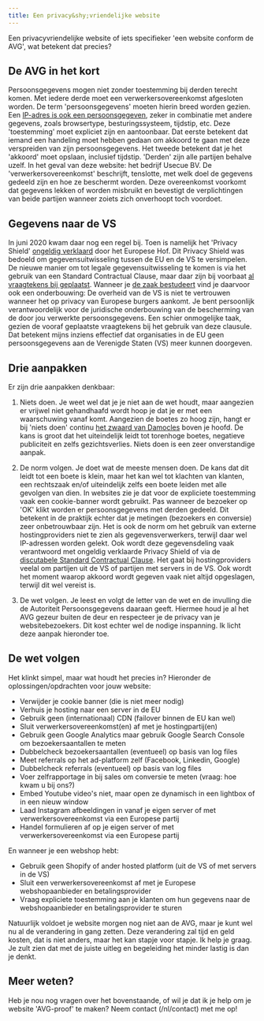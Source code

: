 ```yaml
---
title: Een privacy&shy;vriendelijke website
---
```


Een privacyvriendelijke website of iets specifieker 'een website conform de AVG', wat betekent dat precies? 

## De AVG in het kort

Persoonsgegevens mogen niet zonder toestemming bij derden terecht komen. Met iedere derde moet een verwerkersovereenkomst afgesloten worden. De term 'persoonsgegevens' moeten hierin breed worden gezien. Een [IP-adres is ook een persoonsgegeven](https://ciberjuristen.nl/ip-adres-is-persoonsgegeven/), zeker in combinatie met andere gegevens, zoals browsertype, besturingssysteem, tijdstip, etc. Deze 'toestemming' moet expliciet zijn en aantoonbaar. Dat eerste betekent dat iemand een handeling moet hebben gedaan om akkoord te gaan met deze verspreiden van zijn persoonsgegevens. Het tweede betekent dat je het 'akkoord' moet opslaan, inclusief tijdstip. 'Derden' zijn alle partijen behalve uzelf. In het geval van deze website: het bedrijf Usecue BV. De 'verwerkersovereenkomst' beschrijft, tenslotte, met welk doel de gegevens gedeeld zijn en hoe ze beschermt worden. Deze overeenkomst voorkomt dat gegevens lekken of worden misbruikt en bevestigt de verplichtingen van beide partijen wanneer zoiets zich onverhoopt toch voordoet.

## Gegevens naar de VS

In juni 2020 kwam daar nog een regel bij. Toen is namelijk het 'Privacy Shield' [ongeldig verklaard](https://autoriteitpersoonsgegevens.nl/nl/nieuws/privacy-shield-voor-doorgifte-naar-vs-ongeldig-verklaard) door het Europese Hof. Dit Privacy Shield was bedoeld om gegevensuitwisseling tussen de EU en de VS te versimpelen. De nieuwe manier om tot legale gegevensuitwisseling te komen is via het gebruik van een Standard Contractual Clause, maar daar zijn bij voorbaat [al vraagtekens bij geplaatst](https://en.wikipedia.org/wiki/EU%E2%80%93US_Privacy_Shield). Wanneer je [de zaak bestudeert](/blog/privacy-shield-ongeldig-hoe-nu-verder) vind je daarvoor ook een onderbouwing: De overheid van de VS is niet te vertrouwen wanneer het op privacy van Europese burgers aankomt. Je bent persoonlijk verantwoordelijk voor de juridische onderbouwing van de bescherming van de door jou verwerkte persoonsgegevens. Een schier onmogelijke taak, gezien de vooraf geplaatste vraagtekens bij het gebruik van deze clausule. Dat betekent mijns inziens effectief dat organisaties in de EU geen persoonsgegevens aan de Verenigde Staten (VS) meer kunnen doorgeven.

## Drie aanpakken

Er zijn drie aanpakken denkbaar:

1. Niets doen. Je weet wel dat je je niet aan de wet houdt, maar aangezien er vrijwel niet gehandhaafd wordt hoop je dat je er met een waarschuwing vanaf komt. Aangezien de boetes zo hoog zijn, hangt er bij 'niets doen' continu [het zwaard van Damocles](https://nl.wikipedia.org/wiki/Damocles) boven je hoofd. De kans is groot dat het uiteindelijk leidt tot torenhoge boetes, negatieve publiciteit en zelfs gezichtsverlies. Niets doen is een zeer onverstandige aanpak.

2. De norm volgen. Je doet wat de meeste mensen doen. De kans dat dit leidt tot een boete is klein, maar het kan wel tot klachten van klanten, een rechtszaak en/of uiteindelijk zelfs een boete leiden met alle gevolgen van dien. In websites zie je dat voor de expliciete toestemming vaak een cookie-banner wordt gebruikt. Pas wanneer de bezoeker op 'OK' klikt worden er persoonsgegevens met derden gedeeld. Dit betekent in de praktijk echter dat je metingen (bezoekers en conversie) zeer onbetrouwbaar zijn. Het is ook de norm om het gebruik van externe hostingproviders niet te zien als gegevensverwerkers, terwijl daar wel IP-adressen worden gelekt. Ook wordt deze gegevensdeling vaak verantwoord met ongeldig verklaarde Privacy Shield of via de [discutabele Standard Contractual Clause](https://en.wikipedia.org/wiki/EU%E2%80%93US_Privacy_Shield). Het gaat bij hostingproviders veelal om partijen uit de VS of partijen met servers in de VS. Ook wordt het moment waarop akkoord wordt gegeven vaak niet altijd opgeslagen, terwijl dit wel vereist is.

3. De wet volgen. Je leest en volgt de letter van de wet en de invulling die de Autoriteit Persoonsgegevens daaraan geeft. Hiermee houd je al het AVG gezeur buiten de deur en respecteer je de privacy van je websitebezoekers. Dit kost echter wel de nodige inspanning. Ik licht deze aanpak hieronder toe.

## De wet volgen

Het klinkt simpel, maar wat houdt het precies in? Hieronder de oplossingen/opdrachten voor jouw website:

- Verwijder je cookie banner (die is niet meer nodig)
- Verhuis je hosting naar een server in de EU
- Gebruik geen (internationaal) CDN (failover binnen de EU kan wel)
- Sluit verwerkersovereenkomst(en) af met je hostingpartij(en)
- Gebruik geen Google Analytics maar gebruik Google Search Console om bezoekersaantallen te meten
- Dubbelcheck bezoekersaantallen (eventueel) op basis van log files
- Meet referrals op het ad-platform zelf (Facebook, Linkedin, Google)
- Dubbelcheck referrals (eventueel) op basis van log files
- Voer zelfrapportage in bij sales om conversie te meten (vraag: hoe kwam u bij ons?) 
- Embed Youtube video's niet, maar open ze dynamisch in een lightbox of in een nieuw window
- Laad Instagram afbeeldingen in vanaf je eigen server of met verwerkersovereenkomst via een Europese partij
- Handel formulieren af op je eigen server of met verwerkersovereenkomst via een Europese partij

En wanneer je een webshop hebt:

- Gebruik geen Shopify of ander hosted platform (uit de VS of met servers in de VS)
- Sluit een verwerkersovereenkomst af met je Europese webshopaanbieder en betalingsprovider
- Vraag expliciete toestemming aan je klanten om hun gegevens naar de webshopaanbieder en betalingsprovider te sturen

Natuurlijk voldoet je website morgen nog niet aan de AVG, maar je kunt wel nu al de verandering in gang zetten. Deze verandering zal tijd en geld kosten, dat is niet anders, maar het kan stapje voor stapje. Ik help je graag. Je zult zien dat met de juiste uitleg en begeleiding het minder lastig is dan je denkt.

## Meer weten?

Heb je nou nog vragen over het bovenstaande, of wil je dat ik je help om je website 'AVG-proof' te maken? Neem contact (/nl/contact) met me op!